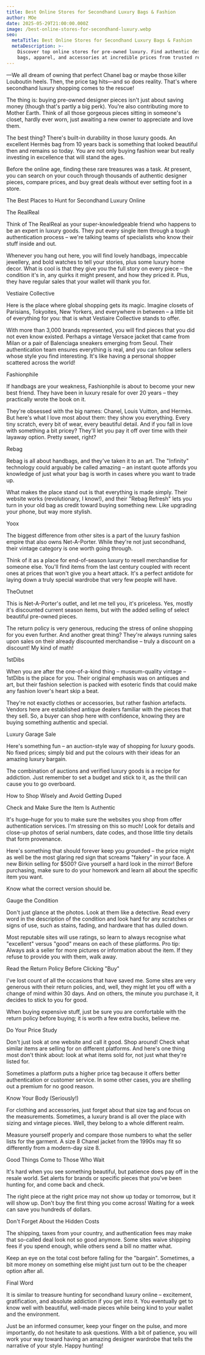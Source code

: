 ```yaml
---
title: Best Online Stores for Secondhand Luxury Bags & Fashion
author: MOe
date: 2025-05-29T21:00:00.000Z
image: /best-online-stores-for-secondhand-luxury.webp
seo:
  metaTitle: Best Online Stores for Secondhand Luxury Bags & Fashion
  metaDescription: >-
    Discover top online stores for pre-owned luxury. Find authentic designer
    bags, apparel, and accessories at incredible prices from trusted resellers.
---
```


—We all dream of owning that perfect Chanel bag or maybe those killer Louboutin heels. Then, the price tag hits—and so does reality. That's where secondhand luxury shopping comes to the rescue!

The thing is: buying pre-owned designer pieces isn't just about saving money (though that's partly a big perk). You're also contributing more to Mother Earth. Think of all those gorgeous pieces sitting in someone's closet, hardly ever worn, just awaiting a new owner to appreciate and love them.

The best thing? There's built-in durability in those luxury goods. An excellent Hermès bag from 10 years back is something that looked beautiful then and remains so today. You are not only buying fashion wear but really investing in excellence that will stand the ages.

Before the online age, finding these rare treasures was a task. At present, you can search on your couch through thousands of authentic designer pieces, compare prices, and buy great deals without ever setting foot in a store.

The Best Places to Hunt for Secondhand Luxury Online

The RealReal

Think of The RealReal as your super-knowledgeable friend who happens to be an expert in luxury goods. They put every single item through a tough authentication process – we're talking teams of specialists who know their stuff inside and out.

Whenever you hang out here, you will find lovely handbags, impeccable jewellery, and bold watches to tell your stories, plus some luxury home decor. What is cool is that they give you the full story on every piece – the condition it's in, any quirks it might present, and how they priced it. Plus, they have regular sales that your wallet will thank you for.

Vestiaire Collective

Here is the place where global shopping gets its magic. Imagine closets of Parisians, Tokyoites, New Yorkers, and everywhere in between – a little bit of everything for you: that is what Vestiaire Collective stands to offer.

With more than 3,000 brands represented, you will find pieces that you did not even know existed. Perhaps a vintage Versace jacket that came from Milan or a pair of Balenciaga sneakers emerging from Seoul. Their authentication team ensures everything is real, and you can follow sellers whose style you find interesting. It's like having a personal shopper scattered across the world!

Fashionphile

If handbags are your weakness, Fashionphile is about to become your new best friend. They have been in luxury resale for over 20 years – they practically wrote the book on it.

They're obsessed with the big names: Chanel, Louis Vuitton, and Hermès. But here's what I love most about them: they show you everything. Every tiny scratch, every bit of wear, every beautiful detail. And if you fall in love with something a bit pricey? They'll let you pay it off over time with their layaway option. Pretty sweet, right?

Rebag

Rebag is all about handbags, and they've taken it to an art. The "Infinity" technology could arguably be called amazing – an instant quote affords you knowledge of just what your bag is worth in cases where you want to trade up.

What makes the place stand out is that everything is made simply. Their website works (revolutionary, I know!), and their "Rebag Refresh" lets you turn in your old bag as credit toward buying something new. Like upgrading your phone, but way more stylish.

Yoox

The biggest difference from other sites is a part of the luxury fashion empire that also owns Net-A-Porter. While they're not just secondhand, their vintage category is one worth going through.

Think of it as a place for end-of-season luxury to resell merchandise for someone else. You'll find items from the last century coupled with recent ones at prices that won't give you a heart attack. It's a perfect antidote for laying down a truly special wardrobe that very few people will have.

TheOutnet

This is Net-A-Porter's outlet, and let me tell you, it's priceless. Yes, mostly it's discounted current season items, but with the added selling of select beautiful pre-owned pieces.

The return policy is very generous, reducing the stress of online shopping for you even further. And another great thing? They're always running sales upon sales on their already discounted merchandise – truly a discount on a discount! My kind of math!

1stDibs

When you are after the one-of-a-kind thing – museum-quality vintage – 1stDibs is the place for you. Their original emphasis was on antiques and art, but their fashion selection is packed with esoteric finds that could make any fashion lover's heart skip a beat.

They're not exactly clothes or accessories, but rather fashion artefacts. Vendors here are established antique dealers familiar with the pieces that they sell. So, a buyer can shop here with confidence, knowing they are buying something authentic and special.

Luxury Garage Sale

Here's something fun – an auction-style way of shopping for luxury goods. No fixed prices; simply bid and put the colours with their ideas for an amazing luxury bargain.

The combination of auctions and verified luxury goods is a recipe for addiction. Just remember to set a budget and stick to it, as the thrill can cause you to go overboard.

How to Shop Wisely and Avoid Getting Duped

Check and Make Sure the Item Is Authentic

It's huge–huge for you to make sure the websites you shop from offer authentication services. I'm stressing on this so much! Look for details and close-up photos of serial numbers, date codes, and those little tiny details that form provenance.

Here's something that should forever keep you grounded – the price might as well be the most glaring red sign that screams "fakery" in your face. A new Birkin selling for $500? Give yourself a hard look in the mirror! Before purchasing, make sure to do your homework and learn all about the specific item you want.

Know what the correct version should be.

Gauge the Condition

Don't just glance at the photos. Look at them like a detective. Read every word in the description of the condition and look hard for any scratches or signs of use, such as stains, fading, and hardware that has dulled down.

Most reputable sites will use ratings, so learn to always recognise what "excellent" versus "good" means on each of these platforms. Pro tip: Always ask a seller for more pictures or information about the item. If they refuse to provide you with them, walk away.

Read the Return Policy Before Clicking "Buy"

I've lost count of all the occasions that have saved me. Some sites are very generous with their return policies, and, well, they might let you off with a change of mind within 30 days. And on others, the minute you purchase it, it decides to stick to you for good.

When buying expensive stuff, just be sure you are comfortable with the return policy before buying; it is worth a few extra bucks, believe me.

Do Your Price Study

Don't just look at one website and call it good. Shop around! Check what similar items are selling for on different platforms. And here's one thing most don't think about: look at what items sold for, not just what they're listed for.

Sometimes a platform puts a higher price tag because it offers better authentication or customer service. In some other cases, you are shelling out a premium for no good reason.

Know Your Body (Seriously!)

For clothing and accessories, just forget about that size tag and focus on the measurements. Sometimes, a luxury brand is all over the place with sizing and vintage pieces. Well, they belong to a whole different realm.

Measure yourself properly and compare those numbers to what the seller lists for the garment. A size 8 Chanel jacket from the 1990s may fit so differently from a modern-day size 8.

Good Things Come to Those Who Wait

It's hard when you see something beautiful, but patience does pay off in the resale world. Set alerts for brands or specific pieces that you've been hunting for, and come back and check.

The right piece at the right price may not show up today or tomorrow, but it will show up. Don't buy the first thing you come across! Waiting for a week can save you hundreds of dollars.

Don't Forget About the Hidden Costs

The shipping, taxes from your country, and authentication fees may make that so-called deal look not so good anymore. Some sites waive shipping fees if you spend enough, while others send a bill no matter what.

Keep an eye on the total cost before falling for the "bargain". Sometimes, a bit more money on something else might just turn out to be the cheaper option after all.

Final Word

It is similar to treasure hunting for secondhand luxury online – excitement, gratification, and absolute addiction if you get into it. You eventually get to know well with beautiful, well-made pieces while being kind to your wallet and the environment.

Just be an informed consumer, keep your finger on the pulse, and more importantly, do not hesitate to ask questions. With a bit of patience, you will work your way toward having an amazing designer wardrobe that tells the narrative of your style. Happy hunting!
